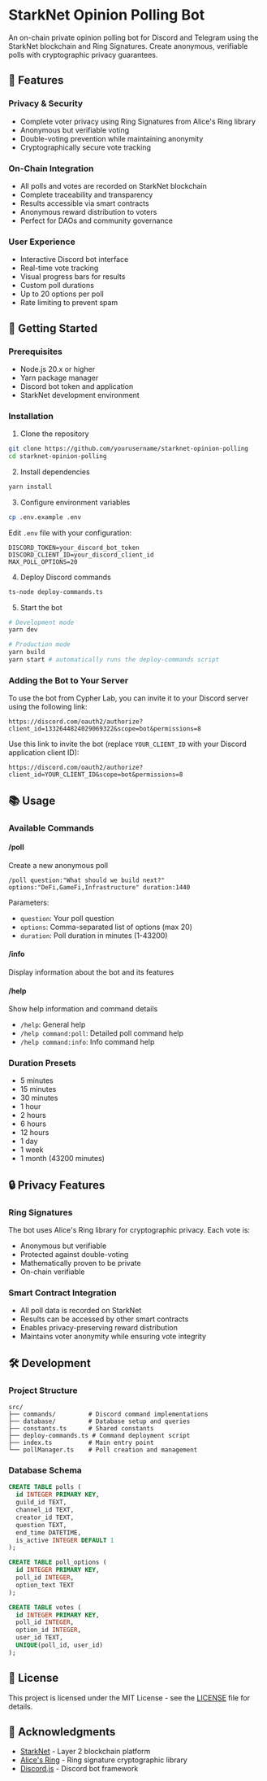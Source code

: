 # StarkNet Opinion Polling Bot

An on-chain private opinion polling bot for Discord and Telegram using the StarkNet blockchain and Ring Signatures. Create anonymous, verifiable polls with cryptographic privacy guarantees.

## 🌟 Features

### Privacy & Security
- Complete voter privacy using Ring Signatures from Alice's Ring library
- Anonymous but verifiable voting
- Double-voting prevention while maintaining anonymity
- Cryptographically secure vote tracking

### On-Chain Integration
- All polls and votes are recorded on StarkNet blockchain
- Complete traceability and transparency
- Results accessible via smart contracts
- Anonymous reward distribution to voters
- Perfect for DAOs and community governance

### User Experience
- Interactive Discord bot interface
- Real-time vote tracking
- Visual progress bars for results
- Custom poll durations
- Up to 20 options per poll
- Rate limiting to prevent spam

## 🚀 Getting Started

### Prerequisites
- Node.js 20.x or higher
- Yarn package manager
- Discord bot token and application
- StarkNet development environment

### Installation

1. Clone the repository
```bash
git clone https://github.com/yourusername/starknet-opinion-polling
cd starknet-opinion-polling
```

2. Install dependencies
```bash
yarn install
```

3. Configure environment variables
```bash
cp .env.example .env
```
Edit `.env` file with your configuration:
```env
DISCORD_TOKEN=your_discord_bot_token
DISCORD_CLIENT_ID=your_discord_client_id
MAX_POLL_OPTIONS=20
```

4. Deploy Discord commands
```bash
ts-node deploy-commands.ts
```

5. Start the bot
```bash
# Development mode
yarn dev

# Production mode
yarn build
yarn start # automatically runs the deploy-commands script
```

### Adding the Bot to Your Server

To use the bot from Cypher Lab, you can invite it to your Discord server using the following link:
```
https://discord.com/oauth2/authorize?client_id=1332644824029069322&scope=bot&permissions=8
```


Use this link to invite the bot (replace `YOUR_CLIENT_ID` with your Discord application client ID):
```
https://discord.com/oauth2/authorize?client_id=YOUR_CLIENT_ID&scope=bot&permissions=8
```

## 📚 Usage

### Available Commands

#### /poll
Create a new anonymous poll
```
/poll question:"What should we build next?" options:"DeFi,GameFi,Infrastructure" duration:1440
```

Parameters:
- `question`: Your poll question
- `options`: Comma-separated list of options (max 20)
- `duration`: Poll duration in minutes (1-43200)

#### /info
Display information about the bot and its features

#### /help
Show help information and command details
- `/help`: General help
- `/help command:poll`: Detailed poll command help
- `/help command:info`: Info command help

### Duration Presets
- 5 minutes
- 15 minutes
- 30 minutes
- 1 hour
- 2 hours
- 6 hours
- 12 hours
- 1 day
- 1 week
- 1 month (43200 minutes)

## 🔒 Privacy Features

### Ring Signatures
The bot uses Alice's Ring library for cryptographic privacy. Each vote is:
- Anonymous but verifiable
- Protected against double-voting
- Mathematically proven to be private
- On-chain verifiable

### Smart Contract Integration
- All poll data is recorded on StarkNet
- Results can be accessed by other smart contracts
- Enables privacy-preserving reward distribution
- Maintains voter anonymity while ensuring vote integrity

## 🛠 Development

### Project Structure
```
src/
├── commands/         # Discord command implementations
├── database/         # Database setup and queries
├── constants.ts      # Shared constants
├── deploy-commands.ts # Command deployment script
├── index.ts          # Main entry point
└── pollManager.ts    # Poll creation and management
```

### Database Schema
```sql
CREATE TABLE polls (
  id INTEGER PRIMARY KEY,
  guild_id TEXT,
  channel_id TEXT,
  creator_id TEXT,
  question TEXT,
  end_time DATETIME,
  is_active INTEGER DEFAULT 1
);

CREATE TABLE poll_options (
  id INTEGER PRIMARY KEY,
  poll_id INTEGER,
  option_text TEXT
);

CREATE TABLE votes (
  id INTEGER PRIMARY KEY,
  poll_id INTEGER,
  option_id INTEGER,
  user_id TEXT,
  UNIQUE(poll_id, user_id)
);
```

## 📄 License

This project is licensed under the MIT License - see the [LICENSE](LICENSE) file for details.

## 🙏 Acknowledgments

- [StarkNet](https://starknet.io/) - Layer 2 blockchain platform
- [Alice's Ring](https://docs.alicesring.com/) - Ring signature cryptographic library
- [Discord.js](https://discord.js.org/) - Discord bot framework